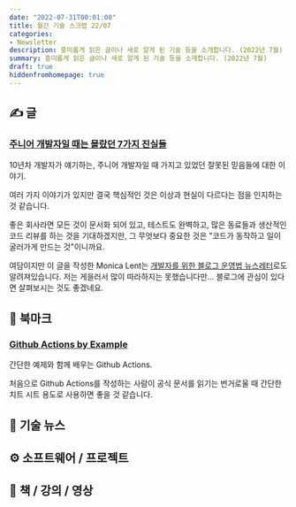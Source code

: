 ```yaml
---
date: "2022-07-31T00:01:00"
title: 월간 기술 스크랩 22/07
categories:
- Newsletter
description: 흥미롭게 읽은 글이나 새로 알게 된 기술 등을 소개합니다. (2022년 7월)
summary: 흥미롭게 읽은 글이나 새로 알게 된 기술 등을 소개합니다. (2022년 7월)
draft: true
hiddenfromhomepage: true
---
```


## ✍️ 글

### [주니어 개발자일 때는 몰랐던 7가지 진실들](https://monicalent.com/blog/2019/06/03/absolute-truths-unlearned-as-junior-developer/)

10년차 개발자가 얘기하는, 주니어 개발자일 때 가지고 있었던 잘못된 믿음들에 대한 이야기.

여러 가지 이야기가 있지만 결국 핵심적인 것은 이상과 현실이 다르다는 점을 인지하는 것 같습니다.

좋은 회사라면 모든 것이 문서화 되어 있고, 테스트도 완벽하고, 많은 동료들과 생산적인 코드 리뷰를 하는 것을 기대하겠지만,
그 무엇보다 중요한 것은 "코드가 동작하고 일이 굴러가게 만드는 것"이니까요.

여담이지만 이 글을 작성한 Monica Lent는 [개발자를 위한 블로그 운영법 뉴스레터](https://bloggingfordevs.com/)로도 알려져있습니다.
저는 게을러서 많이 따라하지는 못했습니다만... 블로그에 관심이 있다면 살펴보시는 것도 좋겠네요.


## 📌 북마크

### [Github Actions by Example](https://www.actionsbyexample.com/)

간단한 예제와 함께 배우는 Github Actions.

처음으로 Github Actions를 작성하는 사람이
공식 문서를 읽기는 번거로울 때 간단한 치트 시트 용도로 사용하면 좋을 것 같습니다.


## 📰 기술 뉴스

## ⚙️ 소프트웨어 / 프로젝트

## 📙 책 / 강의 / 영상
